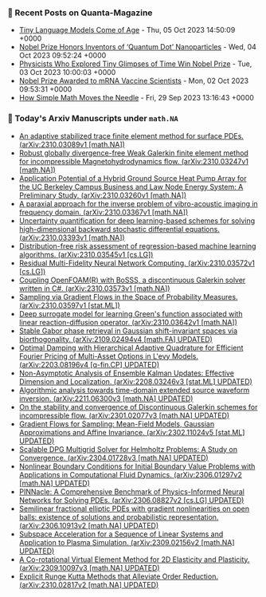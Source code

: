### 📝 Recent Posts on Quanta-Magazine
<!-- quanta starts -->
* <a href="https://www.quantamagazine.org/tiny-language-models-thrive-with-gpt-4-as-a-teacher-20231005/">Tiny Language Models Come of Age</a> - Thu, 05 Oct 2023 14:50:09 +0000
* <a href="https://www.quantamagazine.org/nobel-prize-honors-inventors-of-quantum-dot-nanoparticles-20231004/">Nobel Prize Honors Inventors of ‘Quantum Dot’ Nanoparticles</a> - Wed, 04 Oct 2023 09:52:24 +0000
* <a href="https://www.quantamagazine.org/physicists-who-explored-tiny-glimpses-of-time-win-nobel-prize-20231003/">Physicists Who Explored Tiny Glimpses of Time Win Nobel Prize</a> - Tue, 03 Oct 2023 10:00:03 +0000
* <a href="https://www.quantamagazine.org/covid-19-mrna-vaccines-win-nobel-prize-for-medicine-2023-20231002/">Nobel Prize Awarded to mRNA Vaccine Scientists</a> - Mon, 02 Oct 2023 09:53:31 +0000
* <a href="https://www.quantamagazine.org/how-simple-math-moves-the-needle-20230929/">How Simple Math Moves the Needle</a> - Fri, 29 Sep 2023 13:16:43 +0000
<!-- quanta ends -->
### 📝 Today's Arxiv Manuscripts under ``math.NA``
<!-- arxiv-math-na starts -->
* <a href="http://arxiv.org/abs/2310.03089">An adaptive stabilized trace finite element method for surface PDEs. (arXiv:2310.03089v1 [math.NA])</a>
* <a href="http://arxiv.org/abs/2310.03247">Robust globally divergence-free Weak Galerkin finite element method for incompressible Magnetohydrodynamics flow. (arXiv:2310.03247v1 [math.NA])</a>
* <a href="http://arxiv.org/abs/2310.03260">Application Potential of a Hybrid Ground Source Heat Pump Array for the UC Berkeley Campus Business and Law Node Energy System: A Preliminary Study. (arXiv:2310.03260v1 [math.NA])</a>
* <a href="http://arxiv.org/abs/2310.03367">A paraxial approach for the inverse problem of vibro-acoustic imaging in frequency domain. (arXiv:2310.03367v1 [math.NA])</a>
* <a href="http://arxiv.org/abs/2310.03393">Uncertainty quantification for deep learning-based schemes for solving high-dimensional backward stochastic differential equations. (arXiv:2310.03393v1 [math.NA])</a>
* <a href="http://arxiv.org/abs/2310.03545">Distribution-free risk assessment of regression-based machine learning algorithms. (arXiv:2310.03545v1 [cs.LG])</a>
* <a href="http://arxiv.org/abs/2310.03572">Residual Multi-Fidelity Neural Network Computing. (arXiv:2310.03572v1 [cs.LG])</a>
* <a href="http://arxiv.org/abs/2310.03573">Coupling OpenFOAM(R) with BoSSS, a discontinuous Galerkin solver written in C#. (arXiv:2310.03573v1 [math.NA])</a>
* <a href="http://arxiv.org/abs/2310.03597">Sampling via Gradient Flows in the Space of Probability Measures. (arXiv:2310.03597v1 [stat.ML])</a>
* <a href="http://arxiv.org/abs/2310.03642">Deep surrogate model for learning Green's function associated with linear reaction-diffusion operator. (arXiv:2310.03642v1 [math.NA])</a>
* <a href="http://arxiv.org/abs/2109.02494">Stable Gabor phase retrieval in Gaussian shift-invariant spaces via biorthogonality. (arXiv:2109.02494v4 [math.FA] UPDATED)</a>
* <a href="http://arxiv.org/abs/2203.08196">Optimal Damping with Hierarchical Adaptive Quadrature for Efficient Fourier Pricing of Multi-Asset Options in L'evy Models. (arXiv:2203.08196v4 [q-fin.CP] UPDATED)</a>
* <a href="http://arxiv.org/abs/2208.03246">Non-Asymptotic Analysis of Ensemble Kalman Updates: Effective Dimension and Localization. (arXiv:2208.03246v3 [stat.ML] UPDATED)</a>
* <a href="http://arxiv.org/abs/2211.06300">Algorithmic analysis towards time-domain extended source waveform inversion. (arXiv:2211.06300v3 [math.NA] UPDATED)</a>
* <a href="http://arxiv.org/abs/2301.02077">On the stability and convergence of Discontinuous Galerkin schemes for incompressible flow. (arXiv:2301.02077v3 [math.NA] UPDATED)</a>
* <a href="http://arxiv.org/abs/2302.11024">Gradient Flows for Sampling: Mean-Field Models, Gaussian Approximations and Affine Invariance. (arXiv:2302.11024v5 [stat.ML] UPDATED)</a>
* <a href="http://arxiv.org/abs/2304.01728">Scalable DPG Multigrid Solver for Helmholtz Problems: A Study on Convergence. (arXiv:2304.01728v3 [math.NA] UPDATED)</a>
* <a href="http://arxiv.org/abs/2306.01297">Nonlinear Boundary Conditions for Initial Boundary Value Problems with Applications in Computational Fluid Dynamics. (arXiv:2306.01297v2 [math.NA] UPDATED)</a>
* <a href="http://arxiv.org/abs/2306.08827">PINNacle: A Comprehensive Benchmark of Physics-Informed Neural Networks for Solving PDEs. (arXiv:2306.08827v2 [cs.LG] UPDATED)</a>
* <a href="http://arxiv.org/abs/2306.10913">Semilinear fractional elliptic PDEs with gradient nonlinearities on open balls: existence of solutions and probabilistic representation. (arXiv:2306.10913v2 [math.NA] UPDATED)</a>
* <a href="http://arxiv.org/abs/2309.02156">Subspace Acceleration for a Sequence of Linear Systems and Application to Plasma Simulation. (arXiv:2309.02156v2 [math.NA] UPDATED)</a>
* <a href="http://arxiv.org/abs/2309.10097">A Co-rotational Virtual Element Method for 2D Elasticity and Plasticity. (arXiv:2309.10097v3 [math.NA] UPDATED)</a>
* <a href="http://arxiv.org/abs/2310.02817">Explicit Runge Kutta Methods that Alleviate Order Reduction. (arXiv:2310.02817v2 [math.NA] UPDATED)</a>
<!-- arxiv-math-na ends -->
